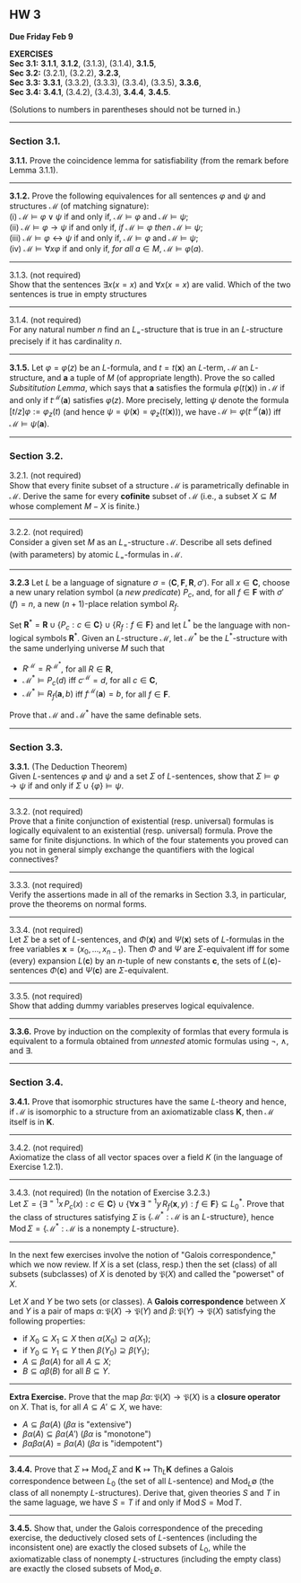 ## HW 3


**Due Friday Feb 9**

**EXERCISES**    
**Sec 3.1:** **3.1.1**, **3.1.2**, (3.1.3), (3.1.4), **3.1.5**,    
**Sec 3.2:** (3.2.1), (3.2.2), **3.2.3**,   
**Sec 3.3:** **3.3.1**, (3.3.2), (3.3.3), (3.3.4), (3.3.5), **3.3.6**,    
**Sec 3.4:** **3.4.1**, (3.4.2), (3.4.3), **3.4.4**, **3.4.5**.

(Solutions to numbers in parentheses should not be turned in.)

-------------------------------------------------

### Section 3.1.

**3.1.1.** Prove the coincidence lemma for satisfiability (from the remark before Lemma 3.1.1).

---

**3.1.2.** Prove the following equivalences for all sentences $\varphi$ and $\psi$ and structures $\mathcal{M}$ (of matching signature):  
(i) $\mathcal{M} \models \varphi \vee \psi$ if and only if, 
$\mathcal{M} \models \varphi$ and
$\mathcal{M} \models \psi$;   
(ii) $\mathcal{M} \models \varphi \to \psi$ if and only if, 
*if* $\mathcal{M} \models \varphi$ *then*
$\mathcal{M} \models \psi$;  
(iii) $\mathcal{M} \models \varphi \leftrightarrow \psi$ if and only if, 
$\mathcal{M} \models \varphi$ and 
$\mathcal{M} \models \psi$;    
(iv) $\mathcal{M} \models \forall x \varphi$ if and only if, *for all* $a \in M$, $\mathcal{M} \models \varphi(a)$.

---

3.1.3. (not required)   
Show that the sentences $\exists x (x = x)$ and $\forall x( x = x)$ are valid.  Which of the two sentences is true in empty structures

---

3.1.4. (not required)    
For any natural number $n$ find an $L_{=}$-structure that is true  in an $L$-structure precisely if it has cardinality $n$.

---

**3.1.5.** Let $\varphi = \varphi(z)$ be an $L$-formula, and $t = t(\mathbf{x})$ an $L$-term,
$\mathcal{M}$ an $L$-structure, and $\mathbf{a}$ a tuple of $M$ (of appropriate length).
Prove the so called *Subsititution Lemma*, which says that $\mathbf{a}$ satisfies the formula $\varphi(t(\mathbf{x}))$ in $\mathcal{M}$ if and only if $t^{\mathcal{M}}(\mathbf{a})$ satisfies $\varphi(z)$. More precisely, letting $\psi$ denote the formula $[t/z]\varphi := \varphi_z(t)$ (and hence $\psi = \psi(\mathbf{x}) = \varphi_z(t(\mathbf{x}))$),
we have $\mathcal{M} \models \varphi(t^{\mathcal{M}}(\mathbf{a}))$ iff 
$\mathcal{M} \models \psi(\mathbf{a})$.

-------------------------------------------------

### Section 3.2.


3.2.1. (not required)   
Show that every finite subset of a structure $\mathcal{M}$ is parametrically definable in $\mathcal{M}$.  Derive the same for every **cofinite** subset of $\mathcal{M}$ (i.e., a subset $X \subseteq M$ whose complement $M - X$ is finite.)

---

3.2.2. (not required)   
Consider a given set $M$ as an $L_{=}$-structure $\mathcal{M}$.  Describe all sets defined (with parameters) by atomic $L_{=}$-formulas in $\mathcal{M}$.

---

**3.2.3**
Let $L$ be a language of signature $\sigma = (\mathbf{C}, \mathbf{F}, \mathbf{R}, \sigma')$.  For all $x \in \mathbf{C}$, choose a new unary relation symbol (a *new predicate*) $P_c$, and, for all $f \in \mathbf{F}$ with $\sigma'(f) = n$, a new $(n+1)$-place relation symbol $R_f$.  

Set $\mathbf{R}^\ast = \mathbf{R} \cup \{P_c : c \in \mathbf{C}\} \cup \{R_f : f \in \mathbf{F}\}$ and let $L^\ast$ be the language with non-logical symbols $\mathbf{R}^\ast$.  Given an $L$-structure $\mathcal{M}$, let $\mathcal{M}^\ast$ be the $L^\ast$-structure with the same underlying universe $M$ such that 
+ $R^{\mathcal{M}} = R^{\mathcal{M}^\ast}$, for all $R \in \mathbf{R}$,
+ $\mathcal{M}^\ast \models P_c(d)$ iff $c^{\mathcal{M}} = d$, for all $c\in \mathbf{C}$,
+ $\mathcal{M}^\ast \models R_f(\mathbf{a}, b)$ iff $f^{\mathcal{M}}(\mathbf{a}) = b$, for all $f \in \mathbf{F}$.

Prove that $\mathcal{M}$ and $\mathcal{M}^\ast$ have the same definable sets.

-------------------------------------------------

### Section 3.3.

**3.3.1.** (The Deduction Theorem)   
Given $L$-sentences $\varphi$ and $\psi$ and a set $\Sigma$ of $L$-sentences, show that $\Sigma \models \varphi \to \psi$ if and only if $\Sigma \cup \{\varphi\} \models \psi$.

---

3.3.2. (not required)   
Prove that a finite conjunction of existential (resp. universal) formulas is logically equivalent to an existential (resp. universal) formula. Prove the same for finite disjunctions. In which of the four statements you proved can you not in general simply exchange the quantifiers with the logical connectives?

---

3.3.3. (not required)  
Verify the assertions made in all of the remarks in Section 3.3, in particular, prove the theorems on normal forms.


---

3.3.4. (not required)  
Let $\Sigma$ be a set of $L$-sentences, and $\Phi(\mathbf{x})$ and 
 $\Psi(\mathbf{x})$ sets of $L$-formulas in the free variables $\mathbf{x} = (x_0, \dots, x_{n-1})$.  Then $\Phi$ and $\Psi$ are $\Sigma$-equivalent iff for some (every) expansion $L(\mathbf{c})$ by an $n$-tuple of new constants $\mathbf{c}$, the sets of 
 $L(\mathbf{c})$-sentences $\Phi(\mathbf{c})$ and $\Psi(\mathbf{c})$ are $\Sigma$-equivalent.

---

3.3.5. (not required)  
Show that adding dummy variables preserves logical equivalence.

---

**3.3.6.** Prove by induction on the complexity of formlas that every formula is equivalent to a formula obtained from *unnested* atomic formulas using $\neg$, $\wedge$, and $\exists$.

-------------------------------------------------

### Section 3.4.

**3.4.1.** 
Prove that isomorphic structures have the same $L$-theory and hence, if $\mathcal{M}$ is isomorphic to a structure from an axiomatizable class $\mathbf{K}$, then $\mathcal{M}$ itself is in $\mathbf{K}$.

---

3.4.2. (not required)  
Axiomatize the class of all vector spaces over a field $K$ (in the language of Exercise 1.2.1).

---

3.4.3. (not required)  (In the notation of Exercise 3.2.3.)  
Let 
$\Sigma = \{\exists^{=1}x\, P_c(x) : c \in \mathbf{C}\} \cup \{\forall \mathbf{x}\, \exists^{=1} y\, R_f(\mathbf{x}, y) : f \in \mathbf{F}\} \subseteq L_0^\ast$. 
Prove that the class of structures satisfying $\Sigma$ is 
$\{\mathcal{M}^\ast : \mathcal{M} \text{ is an \(L\)-structure}\}$, hence 
$\operatorname{Mod}\Sigma = \{\mathcal{M}^\ast : \mathcal{M} \text{ is a nonempty \(L\)-structure}\}$.

---

In the next few exercises involve the notion of "Galois 
correspondence," which we now review. If $X$ is a set (class, resp.) then the set (class) of all subsets 
(subclasses) of $X$ is denoted by $\mathfrak{P}(X)$ and called the "powerset" of $X$.

Let $X$ and $Y$ be two sets (or classes).  A **Galois correspondence** between $X$ and $Y$ is a pair of maps 
$\alpha\colon \mathfrak{P}(X) \to \mathfrak{P}(Y)$
and $\beta\colon \mathfrak{P}(Y) \to \mathfrak{P}(X)$ satisfying the following properties:
+ if $X_0\subseteq X_1 \subseteq X$ then $\alpha(X_0)\supseteq \alpha(X_1)$;
+ if $Y_0\subseteq Y_1\subseteq Y$ then $\beta(Y_0)\supseteq \beta(Y_1)$;
+ $A \subseteq \beta \alpha(A)$ for all $A \subseteq X$;
+ $B \subseteq \alpha \beta(B)$ for all $B \subseteq Y$.

---

**Extra Exercise.** Prove that the map $\beta \alpha \colon \mathfrak{P}(X) \to \mathfrak{P}(X)$ is a **closure operator** on $X$.  That is, for all $A\subseteq A'\subseteq X$, we have:
+ $A \subseteq \beta \alpha(A)$ ($\beta \alpha$ is "extensive")
+ $\beta \alpha(A) \subseteq \beta \alpha(A')$ ($\beta \alpha$ is "monotone")
+ $\beta \alpha\beta \alpha(A)  = \beta \alpha(A)$ ($\beta \alpha$ is "idempotent")

---

**3.4.4.** Prove that $\Sigma \mapsto \operatorname{Mod}_L\Sigma$ and $\mathbf{K} \mapsto \operatorname{Th}_L{\mathbf{K}}$ defines a Galois correspondence between $L_0$ (the set of all $L$-sentence) and $\operatorname{Mod}_L \emptyset$ (the class of all nonempty $L$-structures).  Derive that, given theories $S$ and $T$ in the same laguage, we have $S = T$ if and only if $\operatorname{Mod} S = \operatorname{Mod} T$.

---

**3.4.5.** Show that, under the Galois correspondence of the preceding exercise, the deductively closed sets of $L$-sentences (including the inconsistent one) are exactly the closed subsets of $L_0$, while the axiomatizable class of nonempty $L$-structures (including the empty class) are exactly the closed subsets of $\operatorname{Mod}_L \emptyset$.
